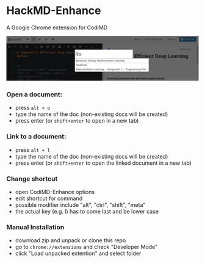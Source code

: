 # HackMD-Enhance
A Google Chrome extension for CodiMD

![ss](/screen.png)

### Open a document:
- press `alt + o`
- type the name of the doc (non-existing docs will be created)
- press enter (or `shift+enter` to open in a new tab)

### Link to a document:
- press `alt + l`
- type the name of the doc (non-existing docs will be created)
- press enter (or `shift+enter` to open the linked document in a new tab)

### Change shortcut
- open CodiMD-Enhance options
- edit shortcut for command
- possible modifier include "alt", "ctrl", "shift", "meta"
- the actual key (e.g. l) has to come last and be lower case

### Manual Installation
- download zip and unpack or clone this repo
- go to `chrome://extensions` and check "Developer Mode"
- click "Load unpacked extention" and select folder
